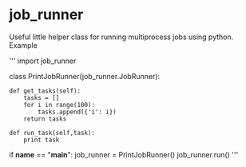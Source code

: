 # job_runner

Useful little helper class for running multiprocess jobs using python.  Example

'''
import job_runner


class PrintJobRunner(job_runner.JobRunner):

    def get_tasks(self):
        tasks = []
        for i in range(100):
            tasks.append({'i': i})
        return tasks

    def run_task(self,task):
        print task

if __name__ == "__main__":
    job_runner = PrintJobRunner()
    job_runner.run()
'''
